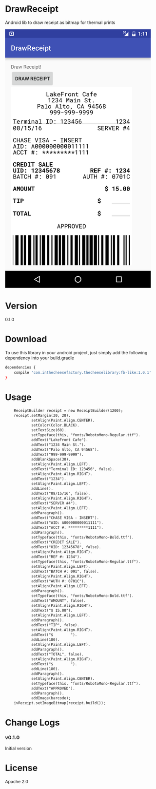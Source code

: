 # DrawReceipt
Android lib to draw receipt as bitmap for thermal prints

![Screenshot](DrawReceiptScreenshot.png)

# Version

0.1.0

# Download
To use this library in your android project, just simply add the following dependency into your build.gradle

```sh
dependencies {
    compile 'com.inthecheesefactory.thecheeselibrary:fb-like:1.0.1'
}
```


# Usage

        ReceiptBuilder receipt = new ReceiptBuilder(1200);
        receipt.setMargin(30, 20).
                setAlign(Paint.Align.CENTER).
                setColor(Color.BLACK).
                setTextSize(60).
                setTypeface(this, "fonts/RobotoMono-Regular.ttf").
                addText("LakeFront Cafe").
                addText("1234 Main St.").
                addText("Palo Alto, CA 94568").
                addText("999-999-9999").
                addBlankSpace(30).
                setAlign(Paint.Align.LEFT).
                addText("Terminal ID: 123456", false).
                setAlign(Paint.Align.RIGHT).
                addText("1234").
                setAlign(Paint.Align.LEFT).
                addLine().
                addText("08/15/16", false).
                setAlign(Paint.Align.RIGHT).
                addText("SERVER #4").
                setAlign(Paint.Align.LEFT).
                addParagraph().
                addText("CHASE VISA - INSERT").
                addText("AID: A000000000011111").
                addText("ACCT #: *********1111").
                addParagraph().
                setTypeface(this, "fonts/RobotoMono-Bold.ttf").
                addText("CREDIT SALE").
                addText("UID: 12345678", false).
                setAlign(Paint.Align.RIGHT).
                addText("REF #: 1234").
                setTypeface(this, "fonts/RobotoMono-Regular.ttf").
                setAlign(Paint.Align.LEFT).
                addText("BATCH #: 091", false).
                setAlign(Paint.Align.RIGHT).
                addText("AUTH #: 0701C").
                setAlign(Paint.Align.LEFT).
                addParagraph().
                setTypeface(this, "fonts/RobotoMono-Bold.ttf").
                addText("AMOUNT", false).
                setAlign(Paint.Align.RIGHT).
                addText("$ 15.00").
                setAlign(Paint.Align.LEFT).
                addParagraph().
                addText("TIP", false).
                setAlign(Paint.Align.RIGHT).
                addText("$        ").
                addLine(180).
                setAlign(Paint.Align.LEFT).
                addParagraph().
                addText("TOTAL", false).
                setAlign(Paint.Align.RIGHT).
                addText("$        ").
                addLine(180).
                addParagraph().
                setAlign(Paint.Align.CENTER).
                setTypeface(this, "fonts/RobotoMono-Regular.ttf").
                addText("APPROVED").
                addParagraph().
                addImage(barcode);
        ivReceipt.setImageBitmap(receipt.build());
# Change Logs

### v0.1.0

Initial version

# License

Apache 2.0
